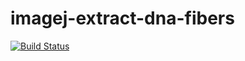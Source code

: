 # imagej-extract-dna-fibers

[![Build Status](https://travis-ci.org/IES-HelmholtzZentrumMunchen/imagej-extract-dna-fibers.svg?branch=master)](https://travis-ci.org/IES-HelmholtzZentrumMunchen/imagej-extract-dna-fibers)
